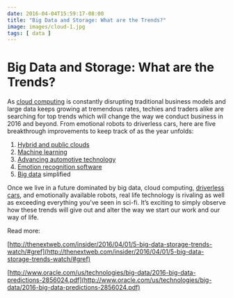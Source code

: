 ```yaml
---
date: 2016-04-04T15:59:17-08:00
title: "Big Data and Storage: What are the Trends?"
image: images/cloud-1.jpg
tags: [ data ]
---
```


# Big Data and Storage: What are the Trends?

As [cloud computing](http://www.cio.com/article/3052153/cloud-computing/what-cloud-computing-means-for-your-applications.html) is constantly disrupting traditional business models and large data keeps growing at tremendous rates, techies and traders alike are searching for top trends which will change the way we conduct business in 2016 and beyond. From emotional robots to driverless cars, here are five breakthrough improvements to keep track of as the year unfolds:

1. [Hybrid and public clouds](http://www.zdnet.com/article/weighing-the-pros-and-cons-of-public-versus-hybrid-clouds/)
2. [Machine learning](http://www.infoworld.com/article/3051134/security/microsofts-machine-learning-vision-includes-security-too.html)
3. [Advancing automotive technology](http://www.psfk.com/2016/04/advancing-automotive-ai-with-the-worlds-first-fully-autonomous-race.html)
4. [Emotion recognition software](http://www.prnewswire.com/news-releases/emotion-recognition-technology-executive-alan-park-joins-affectiva-as-chief-revenue-officer-300243752.html)
5. [Big data](http://betanews.com/2016/03/17/big-data-predictions-2016/) simplified

Once we live in a future dominated by big data, cloud computing, [driverless cars](http://www.forbes.com/sites/chunkamui/2016/04/05/eye-on-driverless-prize/#6e246be23351), and emotionally available robots, real life technology is rivaling as well as exceeding everything you've seen in sci-fi. It’s exciting to simply observe how these trends will give out and alter the way we start our work and our way of life.

Read more:

[http://thenextweb.com/insider/2016/04/01/5-big-data-storage-trends-watch/#gref](http://thenextweb.com/insider/2016/04/01/5-big-data-storage-trends-watch/#gref)

[http://www.oracle.com/us/technologies/big-data/2016-big-data-predictions-2856024.pdf](http://www.oracle.com/us/technologies/big-data/2016-big-data-predictions-2856024.pdf)
